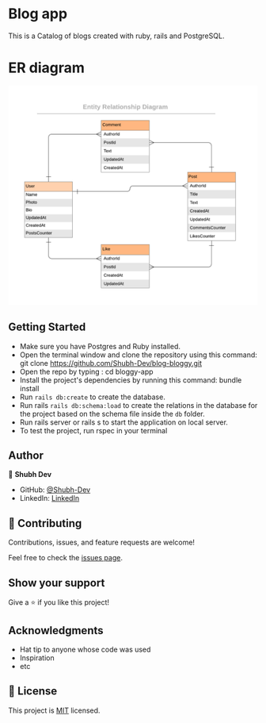 # Blog app

This is a Catalog of blogs created with ruby, rails and PostgreSQL.

# ER diagram

<img src="./public/blog.png"></img>

## Getting Started

- Make sure you have Postgres and Ruby installed.
- Open the terminal window and clone the repository using this command: git clone https://github.com/Shubh-Dev/blog-bloggy.git
- Open the repo by typing : cd bloggy-app
- Install the project's dependencies by running this command: bundle install
- Run `rails db:create` to create the database.
- Run rails `rails db:schema:load` to create the relations in the database for the project based on the schema file inside the `db` folder. 
- Run rails server or rails s to start the application on local server.
- To test the project, run rspec in your terminal


## Author

👤 **Shubh Dev**

- GitHub: [@Shubh-Dev](https://github.com/Shubh-Dev) 
- LinkedIn: [LinkedIn](https://www.linkedin.com/in/shubhscb/)



## 🤝 Contributing

Contributions, issues, and feature requests are welcome!

Feel free to check the [issues page](../../issues/).

## Show your support

Give a ⭐️ if you like this project!

## Acknowledgments

- Hat tip to anyone whose code was used
- Inspiration
- etc

## 📝 License

This project is [MIT](./MIT.md) licensed.
